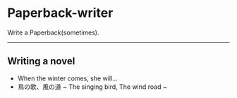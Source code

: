 # Paperback-writer
Write a Paperback(sometimes).

------------

## Writing a novel

* When the winter comes, she will...
* 鳥の歌、風の道  ~ The singing bird, The wind road ~